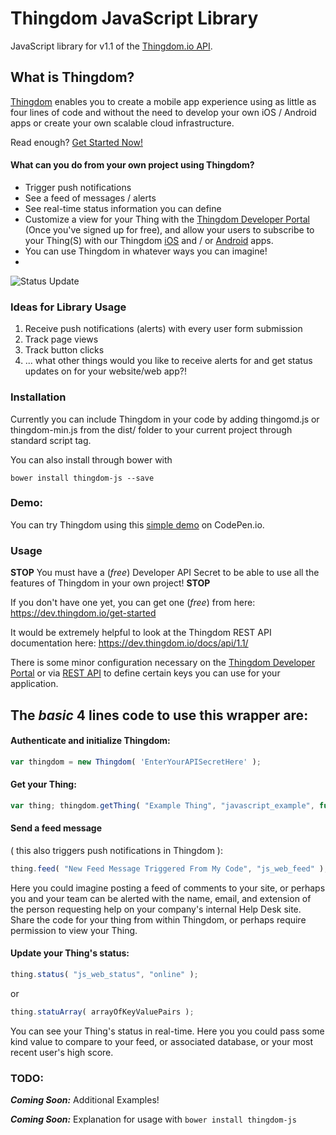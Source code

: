 Thingdom JavaScript Library
===========

JavaScript library for v1.1 of the [Thingdom.io API](https://thingdom.io/).

## What is Thingdom?

[Thingdom](https://thingdom.io) enables you to create a mobile app experience using as little as four lines of code and without the need to develop your own iOS / Android apps or create your own scalable cloud infrastructure.

Read enough? [Get Started Now!](https://thingdom.io/sign-up)


#### What can you do from your own project using Thingdom?
* Trigger push notifications
* See a feed of messages / alerts
* See real-time status information you can define
* Customize a view for your Thing with the [Thingdom Developer Portal](https://dev.thingdom.io/) (Once you've signed up for free), and allow your users to subscribe to your Thing(S) with our Thingdom [iOS](https://itunes.apple.com/us/app/thingdom/id807761969?mt=8) and / or [Android](https://play.google.com/store/apps/details?id=com.thingdom.mobile) apps.
* You can use Thingdom in whatever ways you can imagine!
*

<p>
<img src="http://thingdom.io/images/profile.png" alt="Status Update" />
</p>

### Ideas for Library Usage

1. Receive push notifications (alerts) with every user form submission
2. Track page views
3. Track button clicks
4. ... what other things would you like to receive alerts for and get status updates on for your website/web app?!

### Installation

Currently you can include Thingdom in your code by adding thingomd.js or thingdom-min.js from the dist/ folder to your current project through standard script tag.

You can also install through bower with

```
bower install thingdom-js --save
```

### Demo:

You can try Thingdom using this [simple demo](http://codepen.io/fskirschbaum/details/jEyzbd) on CodePen.io.

### Usage

__STOP__ You must have a (*free*) Developer API Secret to be able to use all the features of Thingdom in your own project! __STOP__

If you don't have one yet, you can get one (*free*) from here: https://dev.thingdom.io/get-started

It would be extremely helpful to look at the Thingdom REST API documentation here: https://dev.thingdom.io/docs/api/1.1/

There is some minor configuration necessary on the [Thingdom Developer Portal](https://dev.thingdom.io/) or via [REST API](https://dev.thingdom.io/docs/api/1.1/) to define certain keys you can use for your application.

The *basic* 4 lines code to use this wrapper are:
-------------------------------------------------

#### Authenticate and initialize Thingdom:
```javascript
var thingdom = new Thingdom( 'EnterYourAPISecretHere' );
```

#### Get your Thing:
```javascript
var thing; thingdom.getThing( "Example Thing", "javascript_example", function( newThing ) { thing = newThing } );
```

#### Send a feed message
( this also triggers push notifications in Thingdom ):
```javascript
thing.feed( "New Feed Message Triggered From My Code", "js_web_feed" );
```
Here you could imagine posting a feed of comments to your site, or perhaps you and your team can be alerted with the name, email, and extension of the person requesting help on your company's internal Help Desk site. Share the code for your thing from within Thingdom, or perhaps require permission to view your Thing.

#### Update your Thing's status:
```javascript
thing.status( "js_web_status", "online" );
```
or
```javascript
thing.statuArray( arrayOfKeyValuePairs );
```
You can see your Thing's status in real-time. Here you you could pass some kind value to compare to your feed, or associated database, or your most recent user's high score.

### TODO:
***Coming Soon:*** Additional Examples!

***Coming Soon:*** Explanation for usage with ```bower install thingdom-js```
